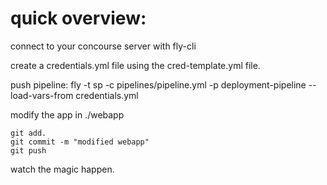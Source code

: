 # quick overview:
connect to your concourse server with fly-cli

create a credentials.yml file using the cred-template.yml file.

push pipeline:
fly -t <target name> sp -c pipelines/pipeline.yml -p deployment-pipeline --load-vars-from credentials.yml

modify the app in ./webapp
```
git add.
git commit -m "modified webapp"
git push
```
watch the magic happen.

